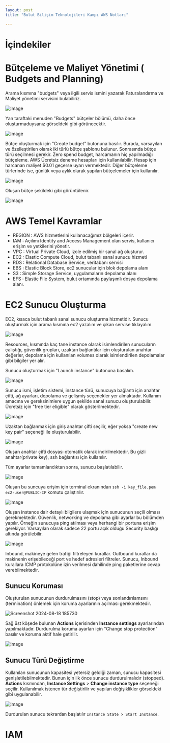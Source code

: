 ```yaml
---
layout: post
title: "Bulut Bilişim Teknolojileri Kampı AWS Notları"

---
```


# İçindekiler


# Bütçeleme ve Maliyet Yönetimi ( Budgets and Planning)

Arama kısmına "budgets" veya ilgili servis ismini yazarak Faturalandırma ve Maliyet yönetimi servisini bulabiliriz. 

![image](https://github.com/user-attachments/assets/93660bc8-41a2-45c9-a800-180e3ca0643b)

Yan taraftaki menuden "Budgets" bütçeler bölümü, daha önce oluşturmaduysanız görseldeki gibi görünecektir.

![image](https://github.com/user-attachments/assets/1e39c388-e4b4-4f71-95f1-74f74c87ad31)

Bütçe oluşturmak için "Create budget" butonuna basılır. Burada, varsayılan ve özelleştirilen olarak iki türlü bütçe şablonu bulunur. Sonrasında bütçe türü seçilmesi gerekir. 
Zero spend budget, harcamanın hiç yapılmadığı bütçeleme. AWS Ücretsiz deneme hesapları için kullanılabilir. Hesap için harcanan maliyet $0.01 geçerse uyarı vermektedir. Diğer bütçeleme türlerinde ise, günlük veya aylık olarak yapılan bütçelemeler için kullanılır.

![image](https://github.com/user-attachments/assets/037d2864-9611-40ae-9b76-3173a08b57f9)

Oluşan bütçe şekildeki gibi görüntülenir.

![image](https://github.com/user-attachments/assets/accd7e22-ddc0-477f-b3c4-41c5d994f59b)

# AWS Temel Kavramlar

- REGION : AWS hizmetlerini kullanacağımız bölgeleri içerir.
- IAM : Açılımı Identity and Access Management olan servis, kullanıcı erişim ve yetkilerini yönetir. 
- VPC : Virtual Private Cloud, izole edilmiş bir sanal ağ oluşturur.
- EC2 : Elastic Compute Cloud, bulut tabanlı sanal sunucu hizmeti
- RDS : Relational Database Service, veritabanı servisi
- EBS : Elastic Block Store, ec2 sunucular için blok depolama alanı
- S3 : Simple Storage Service, uygulamaların depolama alanı
- EFS : Elastic File System, bulut ortamında paylaşımlı dosya depolama alanı.

# EC2 Sunucu Oluşturma
EC2, kısaca bulut tabanlı sanal sunucu oluşturma hizmetidir. Sunucu oluşturmak için arama kısmına ec2 yazalım ve çıkan servise tıklayalım.

![image](https://github.com/user-attachments/assets/ac3b55be-5b25-49a0-b3bc-d596fdd5150c)

Resources, kısmında kaç tane instance olarak isimlendirilen sunucuların çalıştığı, güvenlik grupları, uzaktan bağlantılar için oluşturulan anahtar değerler, depolama için kullanılan volumes olarak isimlendirilen depolamalar gibi bilgiler yer alır. 

Sunucu oluşturmak için "Launch instance" butonuna basalım.

![image](https://github.com/user-attachments/assets/d75e74fa-3a5a-43b9-af98-491b62e30269)

Sunucu ismi, işletim sistemi, instance türü, sunucuya bağlantı için anahtar çifti, ağ ayarları, depolama ve gelişmiş seçenekler yer almaktadır. Kullanım amacına ve gereksinimlere uygun şekilde sanal sunucu oluşturulabilir. Ücretsiz için "free tier eligible" olarak gösterilmektedir.

![image](https://github.com/user-attachments/assets/c74a1542-79a5-44eb-9573-b443a5267c8a)

Uzaktan bağlanmak için giriş anahtar çifti seçilir, eğer yoksa "create new key pair" seçeneği ile oluşturulabilir.

![image](https://github.com/user-attachments/assets/bccf6ee0-e6b2-417d-9eb1-04ff4d1fc1b4)

Oluşan anahtar çifti dosyası otomatik olarak indirilmektedir. Bu gizli anahtar(private key), ssh bağlantısı için kullanılır. 

Tüm ayarlar tamamlandıktan sonra, sunucu başlatılabilir.

![image](https://github.com/user-attachments/assets/c06a86b0-8f95-42e9-a4fc-2d2bce0a5892)

Oluşan bu suncuya erişim için terminal ekranından `ssh -i key_file.pem ec2-user@PUBLIC-IP` komutu çalıştırılır.

![image](https://github.com/user-attachments/assets/43d76994-cdcc-48e1-81b8-cc0ade1201d6)

Oluşan instance dair detaylı bilgilere ulaşmak için sunucunun seçili olması gerekmektedir. Güvenlik, networking ve depolama gibi ayarlar bu bölümden yapılır. Örneğin sunucuya ping atılması veya herhangi bir portuna erişim gerekiyor. Varsayılan olarak sadece 22 portu açık olduğu Security başlığı altında görülebilir.

![image](https://github.com/user-attachments/assets/bdffb71a-3b76-4715-8ff9-8739a0d95e65)

Inbound, makineye gelen trafiği filtreleyen kurallar. Outbound kurallar da makinenin erişebileceği port ve hedef adresleri filtreler. Sunucu, Inbound kurallara ICMP protokolüne izin verilmesi dahilinde ping paketlerine cevap verebilmektedir.

## Sunucu Koruması
Oluşturulan sunucunun durdurulmasını (stop) veya sonlandırılamsını (termination) önlemek için koruma ayarlarının açılması gerekmektedir.

![Screenshot 2024-08-18 185730](https://github.com/user-attachments/assets/282a8782-2950-4984-82a7-dbe2c9d0d608)


Sağ üst köşede bulunan **Actions** içerisinden **Instance settings** ayarlarından yapılmaktadır. Durdurulma koruma ayarları için "Change stop protection" basılır ve koruma aktif hale getirilir.

![image](https://github.com/user-attachments/assets/04075679-d641-4c3b-8436-31e97c91e605)


## Sunucu Türü Değiştirme
Kullanılan sunucunun kapasitesi yetersiz geldiği zaman, sunucu kapasitesi genişletilebilmektedir. Bunun için ilk önce sunucu durdurulmalıdır (stopped). **Actions** kısmından, **Instance Settings** > **Change instance type** seçeneği seçilir. Kullanılmak istenen tür değiştirilir ve yapılan değişiklikler görseldeki gibi uygulanabilir.

![image](https://github.com/user-attachments/assets/e913cc61-cf40-4440-b0df-c5cf277dc6f3)

Durdurulan sunucu tekrardan başlatılır `Instance State > Start Instance`.


# IAM

# 



